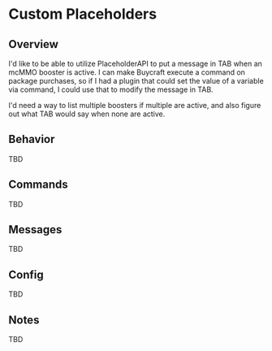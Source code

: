 # Custom Placeholders

## Overview

I'd like to be able to utilize PlaceholderAPI to put a message in TAB when an mcMMO booster is active. I can make Buycraft execute a command on package purchases, so if I had a plugin that could set the value of a variable via command, I could use that to modify the message in TAB.

I'd need a way to list multiple boosters if multiple are active, and also figure out what TAB would say when none are active.

## Behavior

TBD

## Commands

TBD

## Messages

TBD

## Config

TBD

## Notes

TBD
